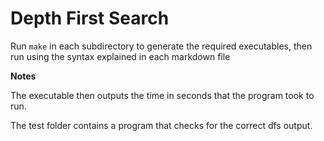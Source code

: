 Depth First Search
==================

Run ```make``` in each subdirectory to generate the required executables, then run using the syntax explained in each markdown file

**Notes**

The executable then outputs the time in seconds that the program took to run.

The test folder contains a program that checks for the correct dfs output.
